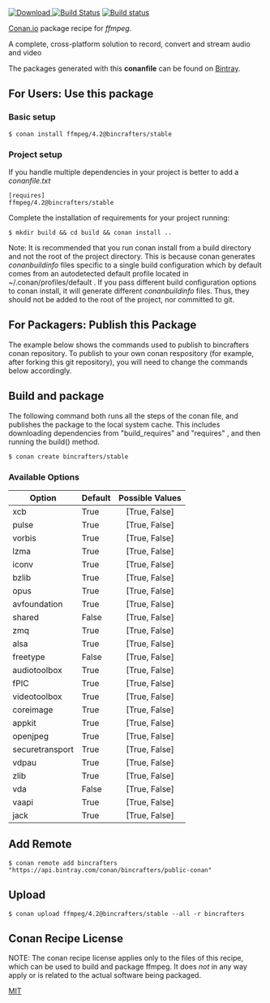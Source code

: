 [![Download](https://api.bintray.com/packages/bincrafters/public-conan/ffmpeg%3Abincrafters/images/download.svg) ](https://bintray.com/bincrafters/public-conan/ffmpeg%3Abincrafters/_latestVersion)
[![Build Status](https://travis-ci.org/bincrafters/conan-ffmpeg.svg?branch=stable%2F4.2)](https://travis-ci.org/bincrafters/conan-ffmpeg)
[![Build status](https://ci.appveyor.com/api/projects/status/github/bincrafters/conan-ffmpeg?branch=stable%2F4.2&svg=true)](https://ci.appveyor.com/project/bincrafters/conan-ffmpeg)

[Conan.io](https://conan.io) package recipe for *ffmpeg*.

A complete, cross-platform solution to record, convert and stream audio and video

The packages generated with this **conanfile** can be found on [Bintray](https://bintray.com/bincrafters/public-conan/ffmpeg%3Abincrafters).

## For Users: Use this package

### Basic setup

    $ conan install ffmpeg/4.2@bincrafters/stable

### Project setup

If you handle multiple dependencies in your project is better to add a *conanfile.txt*

    [requires]
    ffmpeg/4.2@bincrafters/stable


Complete the installation of requirements for your project running:

    $ mkdir build && cd build && conan install ..

Note: It is recommended that you run conan install from a build directory and not the root of the project directory.  This is because conan generates *conanbuildinfo* files specific to a single build configuration which by default comes from an autodetected default profile located in ~/.conan/profiles/default .  If you pass different build configuration options to conan install, it will generate different *conanbuildinfo* files.  Thus, they should not be added to the root of the project, nor committed to git.

## For Packagers: Publish this Package

The example below shows the commands used to publish to bincrafters conan repository. To publish to your own conan respository (for example, after forking this git repository), you will need to change the commands below accordingly.

## Build and package

The following command both runs all the steps of the conan file, and publishes the package to the local system cache.  This includes downloading dependencies from "build_requires" and "requires" , and then running the build() method.

    $ conan create bincrafters/stable


### Available Options
| Option        | Default | Possible Values  |
| ------------- |:----------------- |:------------:|
| xcb      | True |  [True, False] |
| pulse      | True |  [True, False] |
| vorbis      | True |  [True, False] |
| lzma      | True |  [True, False] |
| iconv      | True |  [True, False] |
| bzlib      | True |  [True, False] |
| opus      | True |  [True, False] |
| avfoundation      | True |  [True, False] |
| shared      | False |  [True, False] |
| zmq      | True |  [True, False] |
| alsa      | True |  [True, False] |
| freetype      | False |  [True, False] |
| audiotoolbox      | True |  [True, False] |
| fPIC      | True |  [True, False] |
| videotoolbox      | True |  [True, False] |
| coreimage      | True |  [True, False] |
| appkit      | True |  [True, False] |
| openjpeg      | True |  [True, False] |
| securetransport      | True |  [True, False] |
| vdpau      | True |  [True, False] |
| zlib      | True |  [True, False] |
| vda      | False |  [True, False] |
| vaapi      | True |  [True, False] |
| jack      | True |  [True, False] |

## Add Remote

    $ conan remote add bincrafters "https://api.bintray.com/conan/bincrafters/public-conan"

## Upload

    $ conan upload ffmpeg/4.2@bincrafters/stable --all -r bincrafters


## Conan Recipe License

NOTE: The conan recipe license applies only to the files of this recipe, which can be used to build and package ffmpeg.
It does *not* in any way apply or is related to the actual software being packaged.

[MIT](https://github.com/bincrafters/conan-ffmpeg.git/blob/testing/4.2/LICENSE.md)
